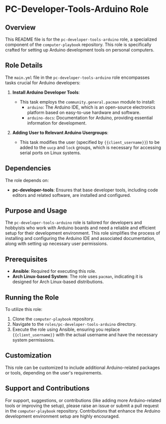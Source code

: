 # PC-Developer-Tools-Arduino Role

## Overview
This README file is for the `pc-developer-tools-arduino` role, a specialized component of the `computer-playbook` repository. This role is specifically crafted for setting up Arduino development tools on personal computers.

## Role Details
The `main.yml` file in the `pc-developer-tools-arduino` role encompasses tasks crucial for Arduino developers:

1. **Install Arduino Developer Tools**:
   - This task employs the `community.general.pacman` module to install:
     - `arduino`: The Arduino IDE, which is an open-source electronics platform based on easy-to-use hardware and software.
     - `arduino-docs`: Documentation for Arduino, providing essential information for development.

2. **Adding User to Relevant Arduino Usergroups**:
   - This task modifies the user (specified by `{{client_username}}`) to be added to the `uucp` and `lock` groups, which is necessary for accessing serial ports on Linux systems.

## Dependencies
The role depends on:
- **pc-developer-tools**: Ensures that base developer tools, including code editors and related software, are installed and configured.

## Purpose and Usage
The `pc-developer-tools-arduino` role is tailored for developers and hobbyists who work with Arduino boards and need a reliable and efficient setup for their development environment. This role simplifies the process of installing and configuring the Arduino IDE and associated documentation, along with setting up necessary user permissions.

## Prerequisites
- **Ansible**: Required for executing this role.
- **Arch Linux-based System**: The role uses `pacman`, indicating it is designed for Arch Linux-based distributions.

## Running the Role
To utilize this role:
1. Clone the `computer-playbook` repository.
2. Navigate to the `roles/pc-developer-tools-arduino` directory.
3. Execute the role using Ansible, ensuring you replace `{{client_username}}` with the actual username and have the necessary system permissions.

## Customization
This role can be customized to include additional Arduino-related packages or tools, depending on the user's requirements.

## Support and Contributions
For support, suggestions, or contributions (like adding more Arduino-related tools or improving the setup), please raise an issue or submit a pull request in the `computer-playbook` repository. Contributions that enhance the Arduino development environment setup are highly encouraged.
